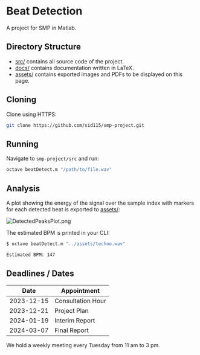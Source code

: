 # Beat Detection

A project for SMP in Matlab.

## Directory Structure

- [src/](./src/) contains all source code of the project.
- [docs/](./docs/) contains documentation written in LaTeX.
- [assets/](./assets/) contains exported images and PDFs to be displayed on this page.

## Cloning

Clone using HTTPS:

```bash
git clone https://github.com/sid115/smp-project.git
```

## Running

Navigate to `smp-project/src` and run:

```bash
octave beatDetect.m "/path/to/file.wav"
```

## Analysis

A plot showing the energy of the signal over the sample index with markers for each detected beat is exported to [assets/](../assets):

![DetectedPeaksPlot.png](../assets/DetectedPeaksPlot.png)

The estimated BPM is printed in your CLI:

```bash
$ octave beatDetect.m "../assets/techno.wav"

Estimated BPM: 147
```

## Deadlines / Dates

Date | Appointment
---|---
2023-12-15 | Consultation Hour
2023-12-21 | Project Plan
2024-01-19 | Interim Report
2024-03-07 | Final Report

We hold a weekly meeting every Tuesday from 11 am to 3 pm.
